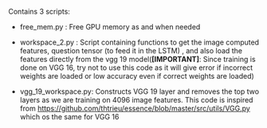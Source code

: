 Contains 3 scripts:

- free_mem.py : Free GPU memory as and when needed
- workspace_2.py : Script containing functions to get the image computed features, question tensor (to feed it in the LSTM) , and also load the features directly from the vgg 19 model(**[IMPORTANT]**: Since training is done on VGG 16, try not to use this code as it will give error if incorrect weights are loaded or low accuracy even if correct weights are loaded)

- vgg_19_workspace.py: Constructs VGG 19 layer and removes the top two layers as we are training on 4096 image features. This code is inspired from https://github.com/thtrieu/essence/blob/master/src/utils/VGG.py which os the same for VGG 16
